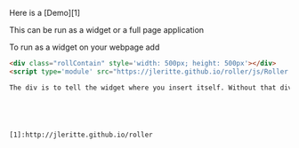 Here is a [Demo][1]

This can be run as a widget or a full page application

To run as a widget on your webpage add
```html
<div class="rollContain" style='width: 500px; height: 500px'></div>
<script type='module' src="https://jleritte.github.io/roller/js/Roller.js"></script>```

The div is to tell the widget where you insert itself. Without that div it will assume you want it to have global access. In the global access mode it will attach event handlers to the window to listen for keys inputs.





[1]:http://jleritte.github.io/roller
